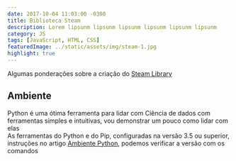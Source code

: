 ```yaml
---
date: 2017-10-04 11:03:00 -0300
title: Biblioteca Steam
description: Lorem lipsunm lipsunm lipsunm lipsunm lipsunm lipsunm
category: JS
tags: [JavaScript, HTML, CSS]
featuredImage: ../static/assets/img/steam-1.jpg
highlight: true
---
```


Algumas ponderações sobre a criação do [Steam Library](https://johnywalves.github.io/steamlibrary/)

## Ambiente

Python é uma ótima ferramenta para lidar com Ciência de dados com ferramentas simples e intuitivas, vou demonstrar um pouco como lidar com elas  
As ferramentas do Python e do Pip, configuradas na versão 3.5 ou superior, instruções no artigo [Ambiente Python](/Ambiente_Python), podemos verificar a versão com os comandos  

